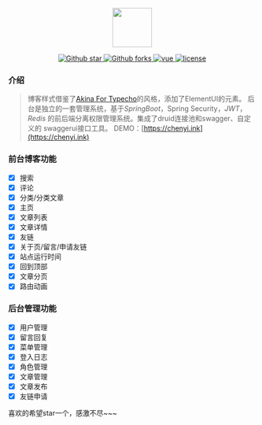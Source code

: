 <p align="center">
  <img width="80" src="https://chenyi.ink/img/site-logo.99d1c804.svg"/>
</p>
<p align="center">
  <a href="https://github.com/LeeyouJay/vue-blog">
      <img src="https://img.shields.io/github/stars/LeeyouJay/vue-blog.svg?style=social" alt="Github star"/>
      <img src="https://img.shields.io/github/forks/LeeyouJay/vue-blog.svg?style=social" alt="Github forks"/>
  </a>
  <a href="https://github.com/vuejs/vue">
    <img src="https://img.shields.io/badge/vue-2.6.11-brightgreen.svg" alt="vue"/>
  </a>
  <a href="https://github.com/LeeyouJay/vue-blog/blob/master/license">
    <img src="https://img.shields.io/github/license/mashape/apistatus.svg" alt="license"/>
  </a>
</p>

### 介绍
>博客样式借鉴了[Akina For Typecho](https://zhebk.cn/Web/Akina.html)的风格，添加了ElementUI的元素。
> 后台是独立的一套管理系统，基于*SpringBoot*，Spring Security，*JWT*，*Redis* 的前后端分离权限管理系统。集成了druid连接池和swagger、自定义的 swaggerui接口工具。
DEMO：[https://chenyi.ink](https://chenyi.ink)

### 前台博客功能

- [x] 搜索
- [x] 评论
- [x] 分类/分类文章
- [x] 主页
- [x] 文章列表
- [x] 文章详情
- [x] 友链
- [x] 关于页/留言/申请友链
- [x] 站点运行时间
- [x] 回到顶部
- [x] 文章分页
- [x] 路由动画

### 后台管理功能

- [x] 用户管理
- [x] 留言回复
- [x] 菜单管理
- [x] 登入日志
- [x] 角色管理
- [x] 文章管理
- [x] 文章发布
- [x] 友链申请

喜欢的希望star一个，感激不尽~~~